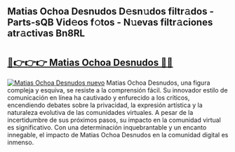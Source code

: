 ## Matias Ochoa Desnudos D𝚎sn𝚞dos filtr𝚊dos - Parts-sQB Vid𝚎os f𝚘tos - N𝚞evas filtr𝚊ciones atr𝚊ctivas Bn8RL

# <h2><a href="http://mb0r09.tromn.icu/?c=Matias+Ochoa+Desnudos">🔗👉👉👉 Matias Ochoa Desnudos 🔗🔗</a></h2>

[![Matias Ochoa Desnudos nuevo](https://i.imgur.com/pEAQMta.gif)](http://mb0r09.tromn.icu/?c=Matias+Ochoa+Desnudos)
Matias Ochoa Desnudos, una figura compleja y esquiva, se resiste a la comprensión fácil. Su innovador estilo de comunicación en línea ha cautivado y enfurecido a los críticos, encendiendo debates sobre la privacidad, la expresión artística y la naturaleza evolutiva de las comunidades virtuales. A pesar de la incertidumbre de sus próximos pasos, su impacto en la comunidad virtual es significativo. Con una determinación inquebrantable y un encanto innegable, el impacto de Matias Ochoa Desnudos en la comunidad digital es inmenso.
